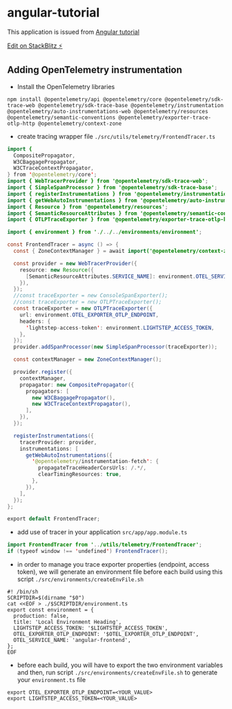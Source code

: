 # angular-tutorial

This application is issued from [Angular tutorial](https://angular.io/start)

[Edit on StackBlitz ⚡️](https://stackblitz.com/edit/angular-hpfuq7-cwsbw7)

## Adding OpenTelemetry instrumentation

- Install the OpenTelemetry libraries
```shell
npm install @opentelemetry/api @opentelemetry/core @opentelemetry/sdk-trace-web @opentelemetry/sdk-trace-base @opentelemetry/instrumentation @opentelemetry/auto-instrumentations-web @opentelemetry/resources @opentelemetry/semantic-conventions @opentelemetry/exporter-trace-otlp-http @opentelemetry/context-zone
```

- create tracing wrapper file `./src/utils/telemetry/FrontendTracer.ts`

```java
import {
  CompositePropagator,
  W3CBaggagePropagator,
  W3CTraceContextPropagator,
} from '@opentelemetry/core';
import { WebTracerProvider } from '@opentelemetry/sdk-trace-web';
import { SimpleSpanProcessor } from '@opentelemetry/sdk-trace-base';
import { registerInstrumentations } from '@opentelemetry/instrumentation';
import { getWebAutoInstrumentations } from '@opentelemetry/auto-instrumentations-web';
import { Resource } from '@opentelemetry/resources';
import { SemanticResourceAttributes } from '@opentelemetry/semantic-conventions';
import { OTLPTraceExporter } from '@opentelemetry/exporter-trace-otlp-http';

import { environment } from './../../environments/environment';

const FrontendTracer = async () => {
  const { ZoneContextManager } = await import('@opentelemetry/context-zone');

  const provider = new WebTracerProvider({
    resource: new Resource({
      [SemanticResourceAttributes.SERVICE_NAME]: environment.OTEL_SERVICE_NAME,
    }),
  });
  //const traceExporter = new ConsoleSpanExporter();
  //const traceExporter = new OTLPTraceExporter();
  const traceExporter = new OTLPTraceExporter({
    url: environment.OTEL_EXPORTER_OTLP_ENDPOINT,
    headers: {
      'lightstep-access-token': environment.LIGHTSTEP_ACCESS_TOKEN,
    },
  });
  provider.addSpanProcessor(new SimpleSpanProcessor(traceExporter));

  const contextManager = new ZoneContextManager();

  provider.register({
    contextManager,
    propagator: new CompositePropagator({
      propagators: [
        new W3CBaggagePropagator(),
        new W3CTraceContextPropagator(),
      ],
    }),
  });

  registerInstrumentations({
    tracerProvider: provider,
    instrumentations: [
      getWebAutoInstrumentations({
        '@opentelemetry/instrumentation-fetch': {
          propagateTraceHeaderCorsUrls: /.*/,
          clearTimingResources: true,
        },
      }),
    ],
  });
};

export default FrontendTracer;
```

- add use of tracer in your application  `src/app/app.module.ts`

```java
import FrontendTracer from '../utils/telemetry/FrontendTracer';
if (typeof window !== 'undefined') FrontendTracer();
```

- in order to manage you trace exporter properties (endpoint, access token), we will generate an environment file before each build using this script `./src/environments/createEnvFile.sh`

```shell
#! /bin/sh
SCRIPTDIR=$(dirname "$0")
cat <<EOF > ./$SCRIPTDIR/environment.ts
export const environment = {
  production: false,
  title: 'Local Environment Heading',
  LIGHTSTEP_ACCESS_TOKEN: '$LIGHTSTEP_ACCESS_TOKEN',
  OTEL_EXPORTER_OTLP_ENDPOINT: '$OTEL_EXPORTER_OTLP_ENDPOINT',
  OTEL_SERVICE_NAME: 'angular-frontend',
};
EOF
```

- before each build, you will have to export the two environment variables and then, run script `./src/environments/createEnvFile.sh` to generate your `environment.ts` file
```shell
export OTEL_EXPORTER_OTLP_ENDPOINT=<YOUR_VALUE>
export LIGHTSTEP_ACCESS_TOKEN=<YOUR_VALUE>
```
